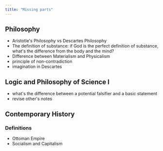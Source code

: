 ```yaml
---
title: "Missing parts"
---
```

## Philosophy

- Aristotle's Philosophy vs Descartes Philosophy
- The definition of substance: if God is the perfect definition of substance, what's the difference from the body and the mind?
- Difference between Materialism and Physicalism
- principle of non-contradiction
- imagination in Descartes

## Logic and Philosophy of Science I

- what's the difference between a potential falsifier and a basic statement
- revise other's notes

## Contemporary History

### Definitions

-   Ottoman Empire
-   Socialism and Capitalism